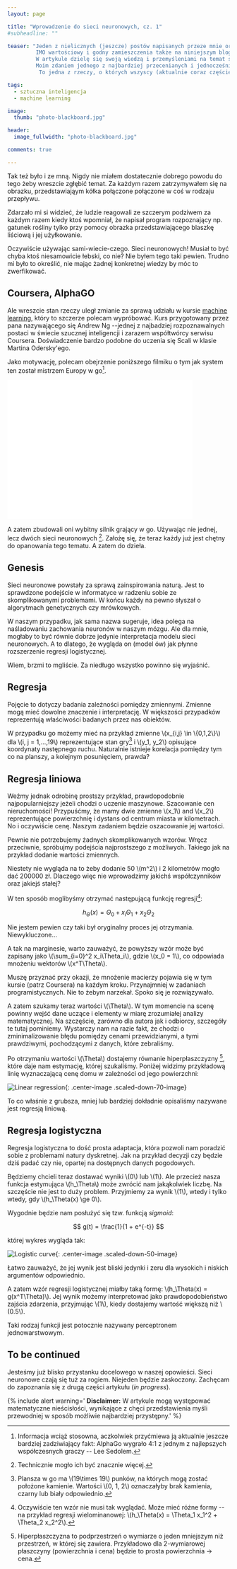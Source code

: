 ```yaml
---
layout: page

title: "Wprowadzenie do sieci neuronowych, cz. 1"
#subheadline: ""

teaser: "Jeden z nielicznych (jeszcze) postów napisanych przeze mnie oryginalnie po angielsku.
         IMO wartościowy i godny zamieszczenia także na niniejszym blogu. Wersja ojczysta.<br><br>
         W artykule dzielę się swoją wiedzą i przemyśleniami na temat sieci neuronowych.
         Moim zdaniem jednego z najbardziej przecenianych i jednocześnie niedocenianych bytów w informatyce.
          To jedna z rzeczy, o których wszyscy (aktualnie coraz częściej) mówią, ale niewielu tak naprawdę wie z czym się to je."

tags:
  - sztuczna inteligencja
  - machine learning

image:
  thumb: "photo-blackboard.jpg"

header:
  image_fullwidth: "photo-blackboard.jpg"

comments: true

---
```


Tak też było i ze mną. Nigdy nie miałem dostatecznie dobrego powodu do tego żeby wreszcie zgłębić temat.
Za każdym razem zatrzymywałem się na obrazku, przedstawiająym kółka połączone połączone w coś w rodzaju przepływu.

Zdarzało mi si widzieć, że ludzie reagowali ze szczerym podziwem za każdym razem kiedy ktoś wpomniał,
że napisał program rozpoznający np. gatunek rośliny tylko przy pomocy obrazka przedstawiającego
blaszkę liściową i jej użyłkowanie.

Oczywiście używając sami-wiecie-czego. Sieci neuronowych! Musiał to być chyba ktoś niesamowicie łebski, co nie?
Nie byłem tego taki pewien. Trudno mi było to określić, nie mając żadnej konkretnej wiedzy by móc to zwerfikować.


## Coursera, AlphaGO

Ale wreszcie stan rzeczy uległ zmianie za sprawą udziału w kursie [machine learning](https://www.coursera.org/learn/machine-learning),
który to szczerze polecam wypróbować. Kurs przygotowany przez pana nazywającego się Andrew Ng
--jednej z najbadziej rozpoznawalnych postaci w świecie szucznej inteligencji i zarazem współtwórcy
 serwisu Coursera. Doświadczenie bardzo podobne do uczenia się Scali w klasie Martina Odersky'ego.

Jako motywację, polecam obejrzenie poniższego filmiku o tym jak system ten został mistrzem Europy w go[^european_champion].

<div class="flex-video">
    <iframe width="420" height="315" src="//www.youtube.com/embed/g-dKXOlsf98" frameborder="0" allowfullscreen></iframe>
</div>

A zatem zbudowali oni wybitny silnik grający w go. Używając nie jednej, lecz dwóch sieci neuronowych [^two_networks].
Założę się, że teraz każdy już jest chętny do opanowania tego tematu. A zatem do dzieła.

## Genesis

Sieci neuronowe powstały za sprawą zainspirowania naturą. Jest to sprawdzone podejście w informatyce w radzeniu sobie
ze skomplikowanymi problemami. W końcu każdy na pewno słyszał o algorytmach genetycznych czy mrówkowych.

W naszym przypadku, jak sama nazwa sugeruje, idea polega na naśladowaniu zachowania neuronów w naszym mózgu.
Ale dla mnie, mogłaby to być równie dobrze jedynie interpretacja modelu sieci neuronowych.
A to dlatego, że wygląda on (model ów) jak płynne rozszerzenie regresji logistycznej.

Wiem, brzmi to mgliście. Za niedługo wszystko powinno się wyjaśnić.


## Regresja

Pojęcie to dotyczy badania zależności pomiędzy zmiennymi. Zmienne mogą mieć dowolne znaczenie i interpretację.
W większości przypadków reprezentują właściwości badanych przez nas obiektów.

W przypadku go możemy mieć na przykład zmienne \\(x_{i,j} \in \\{0,1,2\\}\\)  dla \\(i, j = 1,...,19\\)
reprezentujące stan gry[^go_board] i \\(y_1, y_2\\)  opisujące koordynaty następnego ruchu.
Naturalnie istnieje korelacja pomiędzy tym co na planszy, a kolejnym posunięciem, prawda?

## Regresja liniowa

Weźmy jednak odrobinę prostszy przykład, prawdopodobnie najpopularniejszy jeżeli chodzi o uczenie maszynowe.
Szacowanie cen nieruchomości! Przypuśćmy, że mamy dwie zmienne \\(x_1\\) and \\(x_2\\) reprezentujące
powierzchnię i dystans od centrum miasta w kilometrach. No i oczywiście cenę. Naszym zadaniem będzie oszacowanie jej wartości.

Pewnie nie potrzebujemy żadnych skomplikowanych wzorów.
Wręcz przeciwnie, spróbujmy podejścia najprostszego z możliwych. Takiego jak na przykład dodanie wartości zmiennych.

Niestety nie wygląda na to żeby dodanie 50 \\(m^2\\) i 2 kilometrów mogło dać 200000 zł.
Dlaczego więc nie wprowadzimy jakichś współczynników oraz jakiejś stałej?

W ten sposób moglibyśmy otrzymać następującą funkcję regresji[^regression_equation]:

$$ h_\Theta(x) = \Theta_0 + x_i\Theta_1 + x_2\Theta_2 $$

Nie jestem pewien czy taki był oryginalny proces jej otrzymania. Niewykluczone...

A tak na marginesie, warto zauważyć, że powyższy wzór może być zapisany jako \\(\sum_{i=0}^2 x_i\Theta_i\\), gdzie \\(x_0 = 1\\),
co odpowiada mnożeniu wektorów \\(x^T\Theta\\).

Muszę przyznać przy okazji, że mnożenie macierzy pojawia się w tym kursie
(patrz Coursera) na każdym kroku. Przynajmniej w zadaniach programistycznych. Nie to żebym narzekał. Spoko się je rozwiązywało.

A zatem szukamy teraz wartości \\(\Theta\\). W tym momencie na scenę powinny wejść
dane uczące i elementy w miarę zrozumiałej analizy matematycznej. Na szczęście, zarówno dla autora jak i odbiorcy, szczegóły te tutaj pominiemy.
  Wystarczy nam na razie fakt, że chodzi o zminimalizowanie błędu pomiędzy cenami przewidzianymi, a tymi prawdziwymi,
  pochodzącymi z danych, które zebraliśmy.

Po otrzymaniu wartości \\(\\Theta\\) dostajemy równanie hiperpłaszczyzny [^hyperplane], które daje nam estymację, której szukaliśmy.
Poniżej widzimy przykładową linię wyznaczającą cenę domu w zależności od jego powierzchni:

![Linear regression](/images/neural_networks/linear_regression.svg){: .center-image .scaled-down-70-image}

To co właśnie z grubsza, mniej lub bardziej dokładnie opisaliśmy nazywane jest regresją liniową.

## Regresja logistyczna

Regresja logistyczna to dość prosta adaptacja, która pozwoli nam poradzić sobie z problemami natury dyskretnej.
Jak na przykład decyzji czy będzie dziś padać czy nie, opartej na dostępnych danych pogodowych.

Będziemy chcieli teraz dostawać wyniki \\(0\\) lub \\(1\\). Ale przecież nasza funkcja estymująca \\(h_\Theta\\)
 może zwrócić nam jakąkolwiek liczbę. Na szczęście nie jest to duży problem. Przyjmiemy za wynik \\(1\\),
  wtedy i tylko wtedy, gdy \\(h_\Theta(x) \ge 0\\).

Wygodnie będzie nam posłużyć się tzw. funkcją *sigmoid*:

$$ g(t) = \frac{1}{1 + e^{-t}}  $$

której wykres wygląda tak:

![Logistic curve](/images/neural_networks/logistic-curve.svg){: .center-image .scaled-down-50-image}

Łatwo zauważyć, że jej wynik jest bliski jedynki i zeru dla wysokich i niskich argumentów odpowiednio.

A zatem wzór regresji logistycznej miałby taką formę: \\(h_\Theta(x) = g(x^T\Theta)\\).
Jej wynik możemy interpretować jako prawdopodobieństwo zajścia zdarzenia,
przyjmując \\(1\\), kiedy dostajemy wartość większą niż \\(0.5\\).

Taki rodzaj funkcji jest potocznie nazywany perceptronem jednowarstwowym.

## To be continued

Jesteśmy już blisko przystanku docelowego w naszej opowieści. Sieci neuronowe czają się tuż za rogiem.
Niejeden będzie zaskoczony. Zachęcam do zapoznania się z drugą części artykułu (*in progress*).


{% include alert warning='
<smaller><b>Disclaimer:</b> W artykule mogą występować matematyczne nieścisłości, wynikające
    z chęci przedstawienia myśli przewodniej w sposób możliwie najbardziej przystępny.</smaller>'
%}


[^two_networks]: Technicznie mogło ich być znacznie więcej.
[^go_board]: Plansza w go ma \\(19\times 19\\) punków, na których mogą zostać położone kamienie. Wartości \\(0, 1, 2\\) oznaczałyby brak kamienia, czarny lub biały odpowiednio.
[^regression_equation]: Oczywiście ten wzór nie musi tak wyglądać. Może mieć różne formy -- na przykład regresji wielominanowej: \\(h_\Theta(x) = \Theta_1 x_1^2 + \Theta_2 x_2^2\\).
[^hyperplane]: Hiperpłaszczyzna to podprzestrzeń o wymiarze o jeden mniejszym niż przestrzeń, w której się zawiera. Przykładowo dla 2-wymiarowej płaszczyny (powierzchnia i cena) będzie to prosta powierzchnia -> cena.
[^iff]: *iff* \\(\equiv\\) *if and only if*
[^european_champion]: Informacja wciąż stosowna, aczkolwiek przyćmiewa ją aktualnie jeszcze bardziej zadziwiający fakt: AlphaGo wygrało 4:1 z jednym z najlepszych współczesnych graczy -- Lee Sedolem.

